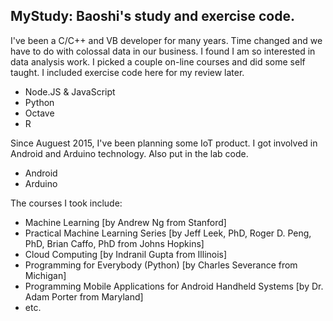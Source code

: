 ## MyStudy: Baoshi's study and exercise code.
I've been a C/C++ and VB developer for many years. Time changed and we have to do with colossal data in our business.
I found I am so interested in data analysis work. I picked a couple on-line courses and did some self taught.
I included exercise code here for my review later. 
* Node.JS & JavaScript
* Python
* Octave
* R
 
Since Auguest 2015, I've been planning some IoT product. I got involved in Android and Arduino technology. Also put in the lab code.
* Android
* Arduino

The courses I took include:
* Machine Learning [by Andrew Ng from Stanford]
* Practical Machine Learning Series [by Jeff Leek, PhD, Roger D. Peng, PhD, Brian Caffo, PhD from Johns Hopkins]
* Cloud Computing [by Indranil Gupta from Illinois]
* Programming for Everybody (Python) [by Charles Severance from Michigan]
* Programming Mobile Applications for Android Handheld Systems [by Dr. Adam Porter from Maryland]
* etc.
